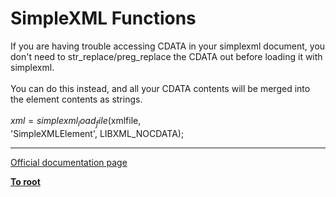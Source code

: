 # SimpleXML Functions



If you are having trouble accessing CDATA in your simplexml document, you don&apos;t need to str_replace/preg_replace the CDATA out before loading it with simplexml.<br><br>You can do this instead, and all your CDATA contents will be merged into the element contents as strings.<br><br>$xml = simplexml_load_file($xmlfile,<br>&apos;SimpleXMLElement&apos;, LIBXML_NOCDATA);  

---

[Official documentation page](https://www.php.net/manual/en/ref.simplexml.php)

**[To root](/README.md)**